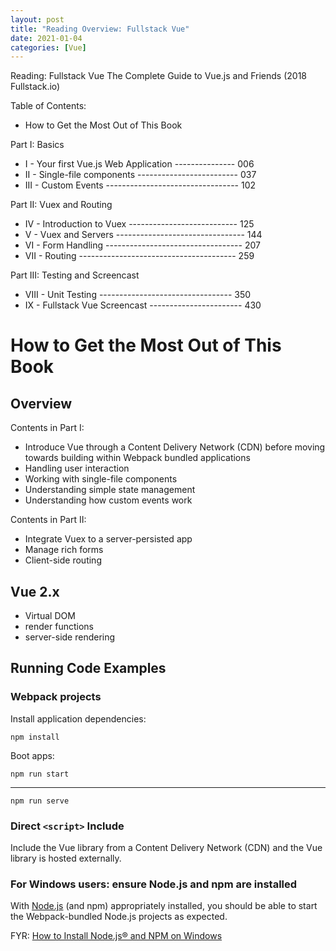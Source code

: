 ```yaml
---
layout: post
title: "Reading Overview: Fullstack Vue"
date: 2021-01-04
categories: [Vue]
---
```


Reading: Fullstack Vue The Complete Guide to Vue.js and Friends (2018 Fullstack.io)<br>

Table of Contents:
- How to Get the Most Out of This Book

Part I: Basics
- I - Your first Vue.js Web Application --------------- 006
- II - Single-file components ------------------------- 037
- III - Custom Events --------------------------------- 102

Part II: Vuex and Routing
- IV - Introduction to Vuex --------------------------- 125
- V - Vuex and Servers -------------------------------- 144
- VI - Form Handling ---------------------------------- 207
- VII - Routing --------------------------------------- 259

Part III: Testing and Screencast
- VIII - Unit Testing --------------------------------- 350
- IX - Fullstack Vue Screencast ----------------------- 430

# How to Get the Most Out of This Book
## Overview
Contents in Part I:
- Introduce Vue through a Content Delivery Network (CDN) before moving towards building within Webpack bundled applications
- Handling user interaction
- Working with single-file components
- Understanding simple state management
- Understanding how custom events work

Contents in Part II:
- Integrate Vuex to a server-persisted app
- Manage rich forms
- Client-side routing

## Vue 2.x
- Virtual DOM
- render functions
- server-side rendering

## Running Code Examples
### Webpack projects
Install application dependencies:
```
npm install
```

Boot apps:
```
npm run start
```
---
```
npm run serve
```

### Direct `<script>` Include
Include the Vue library from a Content Delivery Network (CDN) and the Vue library is hosted externally.

### For Windows users: ensure Node.js and npm are installed
With [Node.js](https://nodejs.org/en/) (and npm) appropriately installed, you should be able to start the Webpack-bundled Node.js projects as expected.

FYR: [How to Install Node.js® and NPM on Windows](https://blog.teamtreehouse.com/install-node-js-npm-windows)
